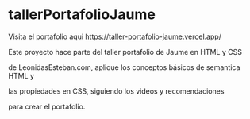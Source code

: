 # tallerPortafolioJaume

Visita el portafolio aqui https://taller-portafolio-jaume.vercel.app/

Este proyecto hace parte del taller portafolio de Jaume en HTML y CSS

de LeonidasEsteban.com, aplique los conceptos básicos de semantica HTML y

las propiedades en CSS, siguiendo los videos y recomendaciones

para crear el portafolio.
